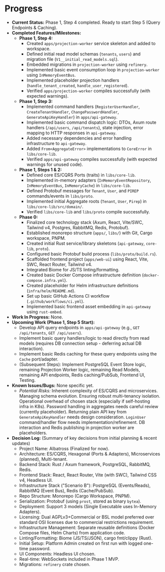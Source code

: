 # Progress

* **Current Status:** Phase 1, Step 4 completed. Ready to start Step 5 (Query Endpoints & Caching).
* **Completed Features/Milestones:**
  * **Phase 1, Step 4:**
    * Created `apps/projection-worker` service skeleton and added to workspace.
    * Defined initial read model schemas (`tenants`, `users`) and migration file (`V1__initial_read_models.sql`).
    * Embedded migrations in `projection-worker` using `refinery`.
    * Implemented basic event consumption loop in `projection-worker` using `InMemoryEventBus`.
    * Implemented placeholder projection handlers (`handle_tenant_created`, `handle_user_registered`).
    * Verified `apps/projection-worker` compiles successfully (with expected warnings).
  * **Phase 1, Step 3:**
    * Implemented command handlers (`RegisterUserHandler`, `CreateTenantHandler`, `ChangePasswordHandler`, `GenerateApiKeyHandler`) in `apps/api-gateway`.
    * Implemented basic command dispatch logic: DTOs, Axum route handlers (`/api/users`, `/api/tenants`), state injection, error mapping to HTTP responses in `api-gateway`.
    * Added necessary dependencies and error handling infrastructure to `api-gateway`.
    * Added `From<AggregateError>` implementations to `CoreError` in `libs/core-lib`.
    * Verified `apps/api-gateway` compiles successfully (with expected warnings for unused code).
  * **Phase 1, Steps 1 & 2:**
    * Defined core ES/CQRS Ports (traits) in `libs/core-lib`.
    * Implemented in-memory adapters (`InMemoryEventRepository`, `InMemoryEventBus`, `InMemoryCache`) in `libs/core-lib`.
    * Defined Protobuf messages for `Tenant`, `User`, and `PIREP` commands/events in `libs/proto`.
    * Implemented initial Aggregate roots (`Tenant`, `User`, `Pirep`) in `libs/core-lib/src/domain/`.
    * Verified `libs/core-lib` and `libs/proto` compile successfully.
  * **Phase 0:**
    * Finalized core technology stack (Axum, React, Vite/SWC, Tailwind v4, Postgres, RabbitMQ, Redis, Protobuf).
    * Established monorepo structure (`apps/`, `libs/`) with Git, Cargo workspace, PNPM.
    * Created initial Rust service/library skeletons (`api-gateway`, `core-lib`, `proto`).
    * Configured basic Protobuf build process (`libs/proto/build.rs`).
    * Scaffolded frontend project (`apps/web-ui`) using React, Vite, SWC, React Router, Tailwind v4.
    * Integrated Biome for JS/TS linting/formatting.
    * Created basic Docker Compose infrastructure definition (`docker-compose.infra.yml`).
    * Created placeholder for Helm infrastructure definitions (`infra/helm/README.md`).
    * Set up basic GitHub Actions CI workflow (`.github/workflows/ci.yml`).
    * Implemented basic frontend asset embedding in `api-gateway` using `rust-embed`.
* **Work In Progress:** None.
* **Upcoming Work (Phase 1, Step 5 Start):**
  * Develop API query endpoints in `apps/api-gateway` (e.g., `GET /api/tenants`, `GET /api/users`).
  * Implement basic query handlers/logic to read directly from read models (requires DB connection setup - deferring actual DB interaction).
  * Implement basic Redis caching for these query endpoints using the `Cache` port/adapter.
  * (Subsequent Steps): Implement PostgreSQL Event Store logic, remaining Projection Worker logic, remaining Read Models, remaining API endpoints, Redis caching/PubSub, Frontend UI, Testing.
* **Known Issues/Bugs:** None specific yet.
  * *Potential Risks:* Inherent complexity of ES/CQRS and microservices. Managing schema evolution. Ensuring robust multi-tenancy isolation. Operational overhead of chosen stack (especially if self-hosting infra in K8s). Password handling in aggregates needs careful review (currently placeholder). Returning plain API key from `GenerateApiKeyHandler` needs design consideration. `LoginUser` command/handler flow needs implementation/refinement. DB interaction and Redis publishing in projection worker are placeholders.
* **Decision Log:** (Summary of key decisions from initial planning & recent updates)
  * Project Name: Albatross (Finalized for now).
  * Architecture: ES/CQRS, Hexagonal (Ports & Adapters), Microservices (planned), Multi-tenant.
  * Backend Stack: Rust / Axum framework, PostgreSQL, RabbitMQ, Redis.
  * Frontend Stack: React, React Router, Vite (with SWC), Tailwind CSS v4, Headless UI.
  * Infrastructure Stack ("Scenario B"): PostgreSQL (Events/Reads), RabbitMQ (Event Bus), Redis (Cache/PubSub).
  * Repo Structure: Monorepo (Cargo Workspace, PNPM).
  * Serialization: Protobuf (using `prost`, stored as binary `bytea`).
  * Deployment: Support 3 models (Single Executable uses In-Memory Adapters).
  * Licensing: Dual AGPLv3+Commercial or BSL model preferred over standard OSI licenses due to commercial restrictions requirement.
  * Infrastructure Management: Separate reusable definitions (Docker Compose files, Helm Charts) from application code.
  * Linting/Formatting: Biome (JS/TS/JSON), cargo fmt/clippy (Rust).
  * Initial Setup: Platform Admin created on first run with logged one-time password.
  * UI Components: Headless UI chosen.
  * Real-time: WebSockets included in Phase 1 MVP.
  * Migrations: `refinery` crate chosen.
